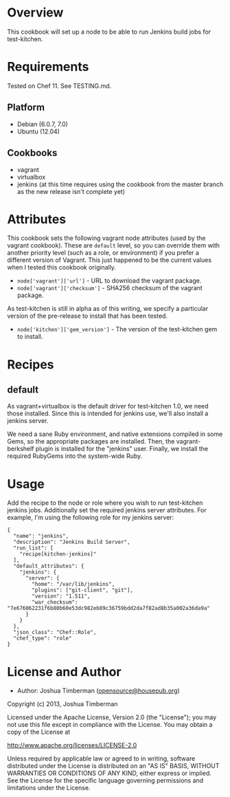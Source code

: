 Overview
========

This cookbook will set up a node to be able to run Jenkins build jobs
for test-kitchen.

Requirements
============

Tested on Chef 11. See TESTING.md.

## Platform

* Debian (6.0.7, 7.0)
* Ubuntu (12.04)

## Cookbooks

* vagrant
* virtualbox
* jenkins (at this time requires using the cookbook from the master
  branch as the new release isn't complete yet)

Attributes
==========

This cookbook sets the following vagrant node attributes (used by the
vagrant cookbook). These are `default` level, so you can override them
with another priority level (such as a role, or environment) if you
prefer a different version of Vagrant. This just happened to be the
current values when I tested this cookbook originally.

* `node['vagrant']['url']` - URL to download the vagrant package.
* `node['vagrant']['checksum']` - SHA256 checksum of the vagrant package.

As test-kitchen is still in alpha as of this writing, we specify a
particular version of the pre-release to install that has been tested.

* `node['kitchen']['gem_version']` - The version of the test-kitchen
  gem to install.

Recipes
=======

## default

As vagrant+virtualbox is the default driver for test-kitchen 1.0, we
need those installed. Since this is intended for jenkins use, we'll
also install a jenkins server.

We need a sane Ruby environment, and native extensions compiled in
some Gems, so the appropriate packages are installed. Then, the
vagrant-berkshelf plugin is installed for the "jenkins" user. Finally,
we install the required RubyGems into the system-wide Ruby.

Usage
=====

Add the recipe to the node or role where you wish to run test-kitchen
jenkins jobs. Additionally set the required jenkins server attributes.
For example, I'm using the following role for my jenkins server:

    {
      "name": "jenkins",
      "description": "Jenkins Build Server",
      "run_list": [
        "recipe[kitchen-jenkins]"
      ],
      "default_attributes": {
        "jenkins": {
          "server": {
            "home": "/var/lib/jenkins",
            "plugins": ["git-client", "git"],
            "version": "1.511",
            "war_checksum": "7e676062231f6b80b60e53dc982eb89c36759bdd2da7f82ad8b35a002a36da9a"
          }
        }
      },
      "json_class": "Chef::Role",
      "chef_type": "role"
    }

License and Author
==================

* Author: Joshua Timberman (<opensource@housepub.org>)

Copyright (c) 2013, Joshua Timberman

Licensed under the Apache License, Version 2.0 (the "License");
you may not use this file except in compliance with the License.
You may obtain a copy of the License at

   http://www.apache.org/licenses/LICENSE-2.0

Unless required by applicable law or agreed to in writing, software
distributed under the License is distributed on an "AS IS" BASIS,
WITHOUT WARRANTIES OR CONDITIONS OF ANY KIND, either express or implied.
See the License for the specific language governing permissions and
limitations under the License.
